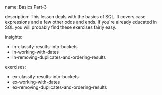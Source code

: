 name: Basics Part-3

description: This lesson deals with the basics of SQL. It covers case expressions and a few other odds and ends. If you're already educated in SQL you will probably find these exercises fairly easy.

insights:
  - in-classify-results-into-buckets
  - in-working-with-dates
  - in-removing-duplicates-and-ordering-results

exercises:
  - ex-classify-results-into-buckets
  - ex-working-with-dates
  - ex-removing-duplicates-and-ordering-results

